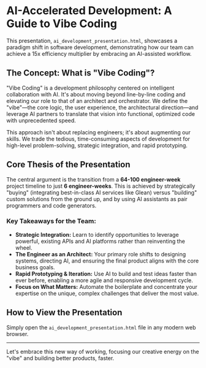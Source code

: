 # AI-Accelerated Development: A Guide to Vibe Coding

This presentation, `ai_development_presentation.html`, showcases a paradigm shift in software development, demonstrating how our team can achieve a 15x efficiency multiplier by embracing an AI-assisted workflow.

## The Concept: What is "Vibe Coding"?

"Vibe Coding" is a development philosophy centered on intelligent collaboration with AI. It's about moving beyond line-by-line coding and elevating our role to that of an architect and orchestrator. We define the "vibe"—the core logic, the user experience, the architectural direction—and leverage AI partners to translate that vision into functional, optimized code with unprecedented speed.

This approach isn't about replacing engineers; it's about augmenting our skills. We trade the tedious, time-consuming aspects of development for high-level problem-solving, strategic integration, and rapid prototyping.

## Core Thesis of the Presentation

The central argument is the transition from a **64-100 engineer-week** project timeline to just **6 engineer-weeks**. This is achieved by strategically "buying" (integrating best-in-class AI services like Glean) versus "building" custom solutions from the ground up, and by using AI assistants as pair programmers and code generators.

### Key Takeaways for the Team:

*   **Strategic Integration:** Learn to identify opportunities to leverage powerful, existing APIs and AI platforms rather than reinventing the wheel.
*   **The Engineer as an Architect:** Your primary role shifts to designing systems, directing AI, and ensuring the final product aligns with the core business goals.
*   **Rapid Prototyping & Iteration:** Use AI to build and test ideas faster than ever before, enabling a more agile and responsive development cycle.
*   **Focus on What Matters:** Automate the boilerplate and concentrate your expertise on the unique, complex challenges that deliver the most value.

## How to View the Presentation

Simply open the `ai_development_presentation.html` file in any modern web browser.

---

Let's embrace this new way of working, focusing our creative energy on the "vibe" and building better products, faster. 